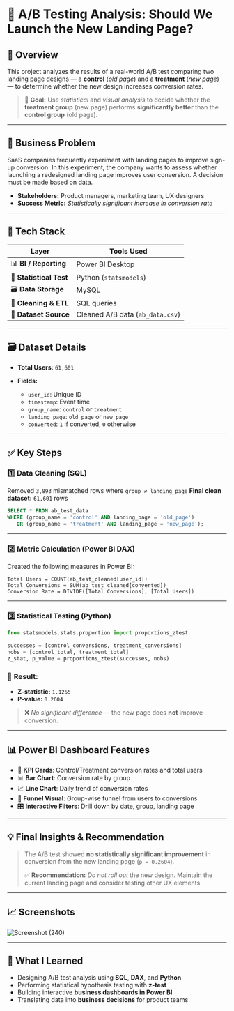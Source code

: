 # 🧪 **A/B Testing Analysis: Should We Launch the New Landing Page?**

## 📌 **Overview**

This project analyzes the results of a real-world A/B test comparing two landing page designs — a **control** (*old page*) and a **treatment** (*new page*) — to determine whether the new design increases conversion rates.

> 🎯 **Goal:**
> Use *statistical* and *visual analysis* to decide whether the **treatment group** (new page) performs **significantly better** than the **control group** (old page).

---

## 🚀 **Business Problem**

SaaS companies frequently experiment with landing pages to improve sign-up conversion. In this experiment, the company wants to assess whether launching a redesigned landing page improves user conversion. A decision must be made based on data.

* **Stakeholders:** Product managers, marketing team, UX designers
* **Success Metric:** *Statistically significant increase in conversion rate*

---

## 🧰 **Tech Stack**

| **Layer**               | **Tools Used**                   |
| ----------------------- | -------------------------------- |
| 📊 **BI / Reporting**   | Power BI Desktop                 |
| 🧠 **Statistical Test** | Python (`statsmodels`)           |
| 🗃️ **Data Storage**    | MySQL                            |
| 🧹 **Cleaning & ETL**   | SQL queries                      |
| 📁 **Dataset Source**   | Cleaned A/B data (`ab_data.csv`) |

---

## 🗃 **Dataset Details**

* **Total Users:** `61,601`
* **Fields:**

  * `user_id`: Unique ID
  * `timestamp`: Event time
  * `group_name`: `control` or `treatment`
  * `landing_page`: `old_page` or `new_page`
  * `converted`: `1` if converted, `0` otherwise

---

## ✅ **Key Steps**

### 1️⃣ **Data Cleaning (SQL)**

Removed `3,893` mismatched rows where `group ≠ landing_page`
**Final clean dataset:** `61,601` rows

```sql
SELECT * FROM ab_test_data
WHERE (group_name = 'control' AND landing_page = 'old_page')
   OR (group_name = 'treatment' AND landing_page = 'new_page');
```

---

### 2️⃣ **Metric Calculation (Power BI DAX)**

Created the following measures in Power BI:

```DAX
Total Users = COUNT(ab_test_cleaned[user_id])
Total Conversions = SUM(ab_test_cleaned[converted])
Conversion Rate = DIVIDE([Total Conversions], [Total Users])
```

---

### 3️⃣ **Statistical Testing (Python)**

```python
from statsmodels.stats.proportion import proportions_ztest

successes = [control_conversions, treatment_conversions]
nobs = [control_total, treatment_total]
z_stat, p_value = proportions_ztest(successes, nobs)
```

### 🧪 **Result:**

* **Z-statistic:** `1.1255`
* **P-value:** `0.2604`

> ❌ *No significant difference* — the new page does **not** improve conversion.

---

## 📊 **Power BI Dashboard Features**

* 📌 **KPI Cards**: Control/Treatment conversion rates and total users
* 📊 **Bar Chart**: Conversion rate by group
* 📈 **Line Chart**: Daily trend of conversion rates
* 🔁 **Funnel Visual**: Group-wise funnel from users to conversions
* 🎛️ **Interactive Filters**: Drill down by date, group, landing page

---

## 💡 **Final Insights & Recommendation**

> The A/B test showed **no statistically significant improvement** in conversion from the new landing page (`p = 0.2604`).
>
> ✅ **Recommendation:** *Do not roll out* the new design. Maintain the current landing page and consider testing other UX elements.

---

## 📈 **Screenshots**

![Screenshot (240)](https://github.com/user-attachments/assets/d5a0e144-7d60-4482-a809-4cfda262bb8d)

---

## 🧠 **What I Learned**

* Designing A/B test analysis using **SQL**, **DAX**, and **Python**
* Performing statistical hypothesis testing with **z-test**
* Building interactive **business dashboards in Power BI**
* Translating data into **business decisions** for product teams
